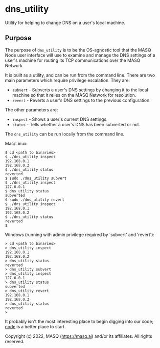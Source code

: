 # dns_utility
Utility for helping to change DNS on a user's local machine.

## Purpose
The purpose of `dns_utility` is to be the OS-agnostic tool that the MASQ Node user interface will use to examine
and manage the DNS settings of a user's machine for routing its TCP communications over the MASQ Network.

It is built as a utility, and can be run from the command line. There are two main parameters which require privilege 
escalation. They are:

- `subvert` - Subverts a user's DNS settings by changing it to the local machine so that it relies on the MASQ Network 
  for resolution.
- `revert` - Reverts a user's DNS settings to the previous configuration.

The other parameters are:
- `inspect` - Shows a user's current DNS settings.
- `status` - Tells whether a user's DNS has been subverted or not.

The `dns_utility` can be run locally from the command line.

Mac/Linux:
```
$ cd <path to binaries>
$ ./dns_utility inspect
192.168.0.1
192.168.0.2
$ ./dns_utility status
reverted
$ sudo ./dns_utility subvert
$ ./dns_utility inspect
127.0.0.1
$ dns_utility status
subverted
$ sudo ./dns_utility revert
$ ./dns_utility inspect
192.168.0.1
192.168.0.2
$ ./dns_utility status
reverted
$
```

Windows (running with admin privilege required by 'subvert' and 'revert'):
```
> cd <path to binaries>
> dns_utility inspect
192.168.0.1
192.168.0.2
> dns_utility status
reverted
> dns_utility subvert
> dns_utility inspect
127.0.0.1
> dns_utility status
subverted
> dns_utility revert
192.168.0.1
192.168.0.2
> dns_utility status
reverted
>
```

It probably isn't the most interesting place to begin digging into our code;
[node](https://github.com/MASQ-Project/Node/tree/master/node)
is a better place to start.

Copyright (c) 2022, MASQ (https://masq.ai) and/or its affiliates. All rights reserved.
